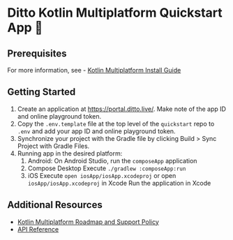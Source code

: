 # Ditto Kotlin Multiplatform Quickstart App 🚀

## Prerequisites

For more information, see - [Kotlin Multiplatform Install Guide](https://docs.ditto.live/sdk/latest/install-guides/kotlin/multiplatform)

## Getting Started

1. Create an application at <https://portal.ditto.live/>.  Make note of the app ID and online playground token.
2. Copy the `.env.template` file at the top level of the `quickstart` repo to `.env` and add your app ID and online playground token.
3. Synchronize your project with the Gradle file by clicking Build > Sync Project with Gradle Files.
4. Running app in the desired platform:
   1. Android:
      On Android Studio, run the `composeApp` application
   2. Compose Desktop
      Execute `./gradlew :composeApp:run`
   3. iOS
      Execute `open iosApp/iosApp.xcodeproj` or open `iosApp/iosApp.xcodeproj` in Xcode
      Run the application in Xcode

## Additional Resources

- [Kotlin Multiplatform Roadmap and Support Policy](https://docs.ditto.live/sdk/latest/install-guides/kotlin/multiplatform-roadmap)
- [API Reference](https://software.ditto.live/java/ditto-java/5.0.0-preview.1/api-reference/)
